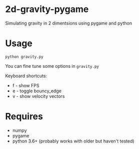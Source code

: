 # 2d-gravity-pygame

Simulating gravity in 2 dimentsions using pygame and python

# Usage

```
python gravity.py
```

You can fine tune some options in `gravity.py`

Keyboard shortcuts:
- f - show FPS
- e - toggle bouncy_edge
- v - show velocity vectors

# Requires
- numpy
- pygame
- python 3.6+ (probably works with older but haven't tested)